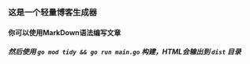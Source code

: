 ### 这是一个轻量博客生成器
#### 你可以使用MarkDown语法编写文章
##### 然后使用 `go mod tidy && go run main.go` 构建，HTML会输出到 `dist` 目录